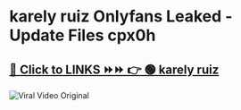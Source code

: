 
 # karely ruiz Onlyfans Leaked - Update Files cpx0h

## <h2><a href="https://clipsfans.com/karely_ruiz&ref=git">🔗 Click to LINKS ⏩⏩ 👉 🟢 karely ruiz </a></h2>

<a href="https://clipsfans.com/karely_ruiz&ref=git" rel="nofollow" data-target="animated-image.originalLink"><img src="https://i.ibb.co.com/xMMVF88/686577567.gif" alt="Viral Video Original" style="max-width: 100%; display: inline-block;" data-target="animated-image.originalImage"></a>

